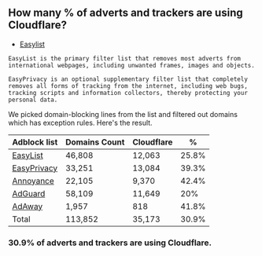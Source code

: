 ## How many % of adverts and trackers are using Cloudflare?


- [Easylist](https://web.archive.org/web/20210516110248/https://easylist.to/)
```
EasyList is the primary filter list that removes most adverts from international webpages, including unwanted frames, images and objects.

EasyPrivacy is an optional supplementary filter list that completely removes all forms of tracking from the internet, including web bugs, tracking scripts and information collectors, thereby protecting your personal data.
```


We picked domain-blocking lines from the list and filtered out domains which has exception rules.
Here's the result.


| Adblock list | Domains Count | Cloudflare | % |
| --- | --- | --- | --- |
| [EasyList](https://easylist.to/easylist/easylist.txt) | 46,808 | 12,063 | 25.8% |
| [EasyPrivacy](https://easylist.to/easylist/easyprivacy.txt) | 33,251 | 13,084 | 39.3% |
| [Annoyance](https://secure.fanboy.co.nz/fanboy-annoyance.txt) | 22,105 | 9,370 | 42.4% |
| [AdGuard](https://adguardteam.github.io/AdGuardSDNSFilter/Filters/filter.txt) | 58,109 | 11,649 | 20% |
| [AdAway](https://raw.githubusercontent.com/AdAway/adaway.github.io/master/hosts.txt) | 1,957 | 818 | 41.8% |
| Total | 113,852 | 35,173 | 30.9% |


### 30.9% of adverts and trackers are using Cloudflare.